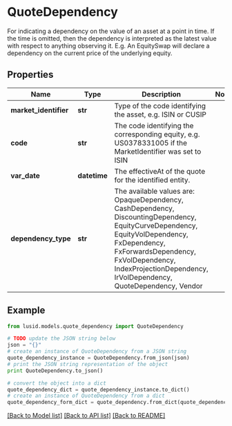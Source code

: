 # QuoteDependency

For indicating a dependency on the value of an asset at a point in time.  If the time is omitted, then the dependency is interpreted as the latest value with respect to anything observing it.  E.g. An EquitySwap will declare a dependency on the current price of the underlying equity.

## Properties
Name | Type | Description | Notes
------------ | ------------- | ------------- | -------------
**market_identifier** | **str** | Type of the code identifying the asset, e.g. ISIN or CUSIP | 
**code** | **str** | The code identifying the corresponding equity, e.g. US0378331005 if the MarketIdentifier was set to ISIN | 
**var_date** | **datetime** | The effectiveAt of the quote for the identified entity. | 
**dependency_type** | **str** | The available values are: OpaqueDependency, CashDependency, DiscountingDependency, EquityCurveDependency, EquityVolDependency, FxDependency, FxForwardsDependency, FxVolDependency, IndexProjectionDependency, IrVolDependency, QuoteDependency, Vendor | 

## Example

```python
from lusid.models.quote_dependency import QuoteDependency

# TODO update the JSON string below
json = "{}"
# create an instance of QuoteDependency from a JSON string
quote_dependency_instance = QuoteDependency.from_json(json)
# print the JSON string representation of the object
print QuoteDependency.to_json()

# convert the object into a dict
quote_dependency_dict = quote_dependency_instance.to_dict()
# create an instance of QuoteDependency from a dict
quote_dependency_form_dict = quote_dependency.from_dict(quote_dependency_dict)
```
[[Back to Model list]](../README.md#documentation-for-models) [[Back to API list]](../README.md#documentation-for-api-endpoints) [[Back to README]](../README.md)


